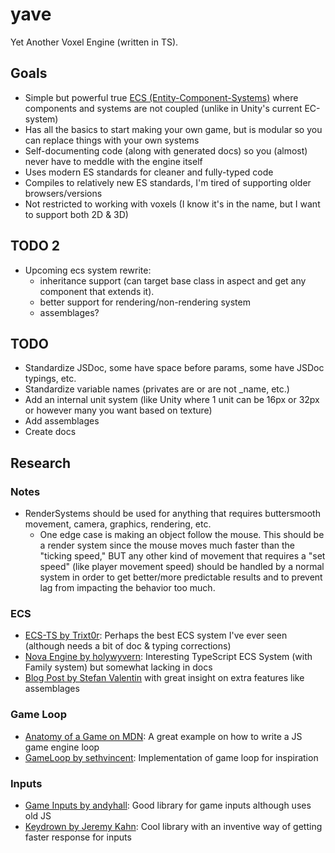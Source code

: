 # yave

Yet Another Voxel Engine (written in TS).

## Goals

- Simple but powerful true [ECS (Entity-Component-Systems)](https://en.wikipedia.org/wiki/Entity_component_system) where components and systems are not coupled (unlike in Unity's current EC-system)
- Has all the basics to start making your own game, but is modular so you can replace things with your own systems
- Self-documenting code (along with generated docs) so you (almost) never have to meddle with the engine itself
- Uses modern ES standards for cleaner and fully-typed code
- Compiles to relatively new ES standards, I'm tired of supporting older browsers/versions
- Not restricted to working with voxels (I know it's in the name, but I want to support both 2D & 3D)

## TODO 2

- Upcoming ecs system rewrite:
  - inheritance support (can target base class in aspect and get any component that extends it).
  - better support for rendering/non-rendering system
  - assemblages?


## TODO

- Standardize JSDoc, some have space before params, some have JSDoc typings, etc.
- Standardize variable names (privates are or are not \_name, etc.)
- Add an internal unit system (like Unity where 1 unit can be 16px or 32px or however many you want based on texture)
- Add assemblages
- Create docs

## Research

### Notes

- RenderSystems should be used for anything that requires buttersmooth movement, camera, graphics, rendering, etc.
  - One edge case is making an object follow the mouse. This should be a render system since the mouse moves much faster than the "ticking speed," BUT any other kind of movement that requires a "set speed" (like player movement speed) should be handled by a normal system in order to get better/more predictable results and to prevent lag from impacting the behavior too much.

### ECS

- [ECS-TS by Trixt0r](https://github.com/Trixt0r/ecsts): Perhaps the best ECS system I've ever seen (although needs a bit of doc & typing corrections)
- [Nova Engine by holywyvern](https://github.com/nova-engine/ecs): Interesting TypeScript ECS System (with Family system) but somewhat lacking in docs
- [Blog Post by Stefan Valentin](http://ripplega.me/development/ecs-ez/) with great insight on extra features like assemblages

### Game Loop

- [Anatomy of a Game on MDN](https://developer.mozilla.org/en-US/docs/Games/Anatomy): A great example on how to write a JS game engine loop
- [GameLoop by sethvincent](https://github.com/sethvincent/gameloop/blob/master/index.js): Implementation of game loop for inspiration

### Inputs

- [Game Inputs by andyhall](https://github.com/andyhall/game-inputs): Good library for game inputs although uses old JS
- [Keydrown by Jeremy Kahn](https://jeremyckahn.github.io/keydrown/): Cool library with an inventive way of getting faster response for inputs
